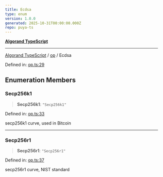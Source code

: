 ```yaml
---
title: Ecdsa
type: enum
version: 1.0.0
generated: 2025-10-31T00:00:00.000Z
repo: puya-ts
---
```


[**Algorand TypeScript**](/reference/algorand-typescript/api/readme/)

---

[Algorand TypeScript](docs/_md/modules) / [op](docs/_md/op/README) / Ecdsa

Defined in: [op.ts:29](https://github.com/algorandfoundation/puya-ts/blob/main/packages/algo-ts/src/op.ts#L29)

## Enumeration Members

### Secp256k1

> **Secp256k1**: `"Secp256k1"`

Defined in: [op.ts:33](https://github.com/algorandfoundation/puya-ts/blob/main/packages/algo-ts/src/op.ts#L33)

secp256k1 curve, used in Bitcoin

---

### Secp256r1

> **Secp256r1**: `"Secp256r1"`

Defined in: [op.ts:37](https://github.com/algorandfoundation/puya-ts/blob/main/packages/algo-ts/src/op.ts#L37)

secp256r1 curve, NIST standard
